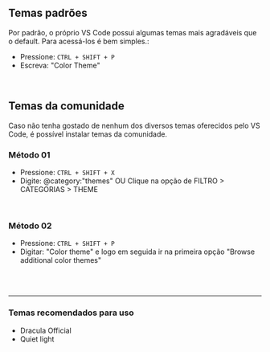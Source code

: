 ## Temas padrões
Por padrão, o próprio VS Code possui algumas temas mais agradáveis que o default.
Para acessá-los é bem simples.:

- Pressione: `CTRL + SHIFT + P`
- Escreva: "Color Theme"

</br>


## Temas da comunidade
Caso não tenha gostado de nenhum dos diversos temas oferecidos pelo VS Code, é possível instalar temas da comunidade. 

### Método 01
- Pressione: `CTRL + SHIFT + X`        
- Digite: @category:"themes"          OU        Clique na opção de FILTRO > CATEGORIAS > THEME 

</br>

### Método 02
- Pressione: `CTRL + SHIFT + P`
- Digitar: "Color theme" e logo em seguida ir na primeira opção "Browse additional color themes"


</br>
</br>

________________________________________________________________________

### Temas recomendados para uso

* Dracula Official
* Quiet light


